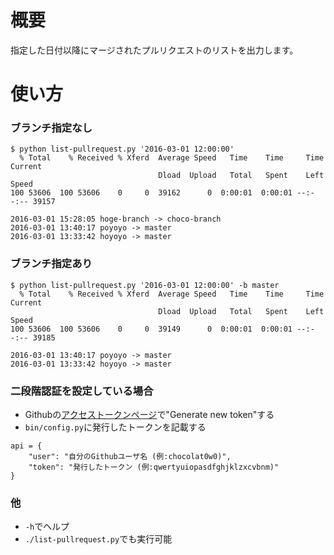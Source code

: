 # 概要

指定した日付以降にマージされたプルリクエストのリストを出力します。

# 使い方
### ブランチ指定なし
```
$ python list-pullrequest.py '2016-03-01 12:00:00'
  % Total    % Received % Xferd  Average Speed   Time    Time     Time  Current
                                 Dload  Upload   Total   Spent    Left  Speed
100 53606  100 53606    0     0  39162      0  0:00:01  0:00:01 --:--:-- 39157

2016-03-01 15:28:05 hoge-branch -> choco-branch
2016-03-01 13:40:17 poyoyo -> master
2016-03-01 13:33:42 hoyoyo -> master
```

### ブランチ指定あり
```
$ python list-pullrequest.py '2016-03-01 12:00:00' -b master
  % Total    % Received % Xferd  Average Speed   Time    Time     Time  Current
                                 Dload  Upload   Total   Spent    Left  Speed
100 53606  100 53606    0     0  39149      0  0:00:01  0:00:01 --:--:-- 39185

2016-03-01 13:40:17 poyoyo -> master
2016-03-01 13:33:42 hoyoyo -> master
```

### 二段階認証を設定している場合
- Githubの[アクセストークンページ](https://github.com/settings/tokens)で"Generate new token"する
- `bin/config.py`に発行したトークンを記載する

```
api = {
    "user": "自分のGithubユーザ名 (例:chocolat0w0)",
    "token": "発行したトークン (例:qwertyuiopasdfghjklzxcvbnm)"
}
```

### 他
+ `-h`でヘルプ
+ `./list-pullrequest.py`でも実行可能
